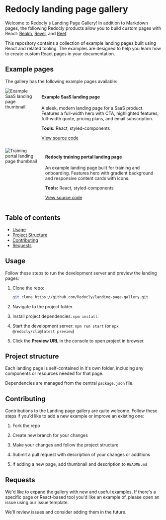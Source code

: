 # Redocly landing page gallery

Welcome to Redocly's Landing Page Gallery!
In addition to Markdown pages, the following Redocly products allow you to build custom pages with React: [Realm](https://redocly.com/realm), [Revel](https://redocly.com/revel), and [Reef](https://redocly.com/reef).

This repository contains a collection of example landing pages built using React and related tooling.
The examples are designed to help you learn how to create custom React pages in your documentation.

## Example pages

The gallery has the following example pages available:

<div style="display: flex; align-items: start; margin-bottom: 10px;">
  <img 
    src="images/d.png"
    alt="Example SaaS landing page thumbnail"
    style="max-width: 360px; margin-right: 20px;"
  />
  <div>
    <h4>Example SaaS landing page</h4>
    <p>
      A sleek, modern landing page for a SaaS product. Features a full-width hero with CTA, highlighted features, full-width quote, pricing plans, and email subscription.
    </p>
    <p>
      <b>Tools:</b> React, styled-components
    </p>
    <p>
      <a href="example-saas/index.page.tsx">View source code</a>
    </p>
  </div>
</div>

<div style="display: flex; align-items: start; margin-bottom: 10px;">
  <img 
    src="src/pages/product-overview/thumbnail.png"
    alt="Training portal landing page thumbnail"
    style="max-width: 400px; margin-right: 20px;"
  />
    <div>
    <h4>Redocly training portal landing page</h4>
    <p>
      An example landing page built for training and onboarding. Features hero with gradient background and responsive content cards with icons.
    </p>
    <p>
      <b>Tools:</b> React, styled-components
    </p>
    <p>
      <a href="legacy-portal/training.page.tsx">View source code</a>
    </p>
  </div>
</div>

## Table of contents

- [Usage](#usage)
- [Project Structure](#project-structure)
- [Contributing](#contributing)
- [Requests](#requests)

## Usage

Follow these steps to run the development server and preview the landing pages:

1. Clone the repo:

    ```bash
    git clone https://github.com/Redocly/landing-page-gallery.git
    ```

1. Navigate to the project folder.

1. Install project dependencies: `npm install`.

1. Start the development server: `npm run start` (or `npx @redocly/cli@latest preview`)

1. Click the **Preview URL** in the console to open project in browser.

## Project structure

Each landing page is self-contained in it's own folder, including any components or resources needed for that page.

Dependencies are managed from the central `package.json` file.

## Contributing

Contributions to the Landing page gallery are quite welcome.
Follow these steps if you'd like to add a new example or improve an existing one:

1. Fork the repo

1. Create new branch for your changes

1. Make your changes and follow the project structure

1. Submit a pull request with description of your changes or additions

1. If adding a new page, add thumbnail and description to `README.md`

## Requests

We'd like to expand the gallery with new and useful examples.
If there's a specific page or React-based tool you'd like an example of, please open an issue using our issue template.

We'll review issues and consider adding them in the future.
